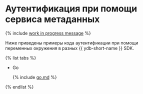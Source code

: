 # Аутентификация при помощи сервиса метаданных

{% include [work in progress message](../../_includes/addition.md) %}

Ниже приведены примеры кода аутентификации при помощи переменных окружения в разных {{ ydb-short-name }} SDK.

{% list tabs %}

- Go


  {% include [go.md](metadata/go.md) %}


{% endlist %}
